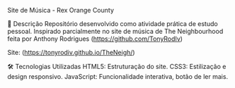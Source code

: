 Site de Música - Rex Orange County

📝 Descrição
Repositório desenvolvido como atividade prática de estudo pessoal. Inspirado parcialmente no site de música de The Neighbourhood feita por Anthony Rodrigues (https://github.com/TonyRodIv)

Site: (https://tonyrodiv.github.io/TheNeigh/)

🛠️ Tecnologias Utilizadas
HTML5: Estruturação do site.
CSS3: Estilização e design responsivo.
JavaScript: Funcionalidade interativa, botão de ler mais.
